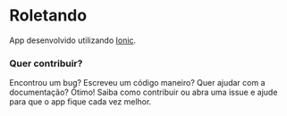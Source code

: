 # Roletando
App desenvolvido utilizando [Ionic](http://ionicframework.com/docs/).

### Quer contribuir?
Encontrou um bug? Escreveu um código maneiro? Quer ajudar com a documentação? Ótimo! Saiba como contribuir ou abra uma issue e ajude para que o app fique cada vez melhor.

